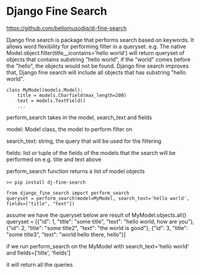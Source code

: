 # Django Fine Search

https://github.com/bellomusodiq/dj-fine-search


Django fine search is package that performs search based on keywords. It allows word flexibility
for performing filter in a queryset. 
e.g. The native Model.object.filter(title__icontains='hello world') will return queryset of 
objects that contains substring "hello world", if the "world" comes before the "hello", the 
objects would not be found. Django fine search improves that, Django fine search will include
all objects that has substring "hello world".

```
class MyModel(models.Model):    
    title = models.Charfield(max_length=200)
    text = models.TextField()
    ...
```



perform_search takes in the model, search_text and fields

model: Model class, the model to perform filter on

search_text: string, the query that will be used for the filtering

fields: list or tuple of the fields of the models that the search will be performed on e.g. title and text above

perform_search function returns a list of model objects

~~~
>> pip install dj-fine-search
~~~

```
from django_fine_search import perform_search
queryset = perform_search(model=MyModel, search_text='hello world', fields=["title", "text"])
```

assume we have the queryset below are result of MyModel.objects.all()
queryset = [{"id": 1, "title": "some title", "text": "hello world, how are you"},
            {"id": 2, "title": "some title2", "text": "the world is good"}, 
            {"id": 3, "title": "some title3", "text": "world hello there, hello"}] 

if we run perform_search on the MyModel with search_text='hello world' and fields=['title', 'fields']

it will return all the queries